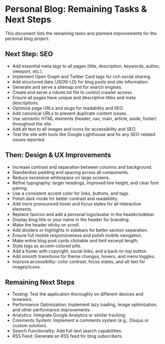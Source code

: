 
# Personal Blog: Remaining Tasks & Next Steps

This document lists the remaining tasks and planned improvements for the personal blog project.


## Next Step: SEO

- Add essential meta tags to all pages (title, description, keywords, author, viewport, etc.).
- Implement Open Graph and Twitter Card tags for rich social sharing.
- Add structured data (JSON-LD) for blog posts and site information.
- Generate and serve a sitemap.xml for search engines.
- Create and serve a robots.txt file to control crawler access.
- Ensure all pages have unique and descriptive titles and meta descriptions.
- Optimize page URLs and slugs for readability and SEO.
- Add canonical URLs to prevent duplicate content issues.
- Use semantic HTML elements (header, nav, main, article, aside, footer) throughout the site.
- Add alt text to all images and icons for accessibility and SEO.
- Test the site with tools like Google Lighthouse and fix any SEO-related issues reported.

## Then: Design & UX Improvements

- Increase contrast and separation between columns and background.
- Standardize padding and spacing across all components.
- Reduce excessive whitespace on large screens.
- Refine typography: larger headings, improved line height, and clear font pairing.
- Use a consistent accent color for links, buttons, and tags.
- Polish dark mode for better contrast and readability.
- Add more pronounced hover and focus states for all interactive elements.
- Replace favicon and add a personal logo/avatar in the header/sidebar.
- Display blog title or your name in the header for branding.
- Make the header sticky on scroll.
- Add dividers or highlights in sidebars for better section separation.
- Ensure full mobile responsiveness and polish mobile navigation.
- Make entire blog post cards clickable and limit excerpt length.
- Style tags as accent-colored pills.
- Add a footer with copyright, social links, and a back-to-top button.
- Add smooth transitions for theme changes, hovers, and menu toggles.
- Improve accessibility: color contrast, focus states, and alt text for images/icons.

## Remaining Next Steps

- Testing: Test the application thoroughly on different devices and browsers.
- Performance Optimization: Implement lazy loading, image optimization, and other performance improvements.
- Analytics: Integrate Google Analytics or similar tracking.
- Comments System: Implement a comments system (e.g., Disqus or custom solution).
- Search Functionality: Add full-text search capabilities.
- RSS Feed: Generate an RSS feed for blog subscribers.